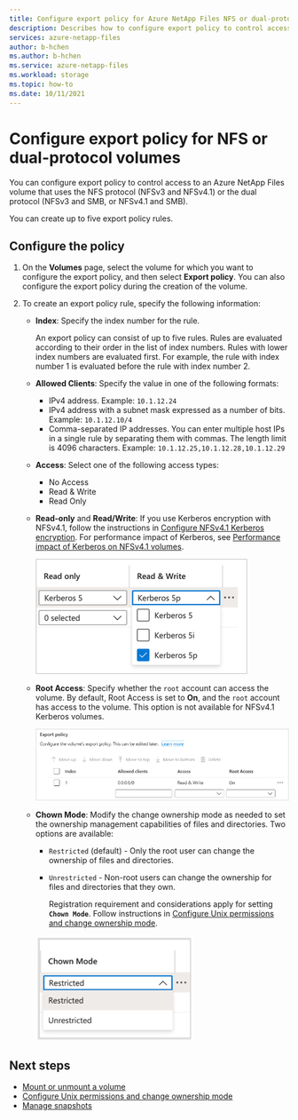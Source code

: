 ```yaml
---
title: Configure export policy for Azure NetApp Files NFS or dual-protocol volumes - Azure NetApp Files
description: Describes how to configure export policy to control access to an NFS volume using Azure NetApp Files
services: azure-netapp-files
author: b-hchen
ms.author: b-hchen
ms.service: azure-netapp-files
ms.workload: storage
ms.topic: how-to
ms.date: 10/11/2021
---
```

# Configure export policy for NFS or dual-protocol volumes

You can configure export policy to control access to an Azure NetApp Files volume that uses the NFS protocol (NFSv3 and NFSv4.1) or the dual protocol (NFSv3 and SMB, or NFSv4.1 and SMB). 

You can create up to five export policy rules.

## Configure the policy 

1.	On the **Volumes** page, select the volume for which you want to configure the export policy, and then select **Export policy**. You can also configure the export policy during the creation of the volume.

2.	To create an export policy rule, specify the following information:   
    * **Index**: Specify the index number for the rule.  
      
      An export policy can consist of up to five rules. Rules are evaluated according to their order in the list of index numbers. Rules with lower index numbers are evaluated first. For example, the rule with index number 1 is evaluated before the rule with index number 2. 

    * **Allowed Clients**: Specify the value in one of the following formats:  
      * IPv4 address. Example: `10.1.12.24`
      * IPv4 address with a subnet mask expressed as a number of bits. Example: `10.1.12.10/4`
      * Comma-separated IP addresses. You can enter multiple host IPs in a single rule by separating them with commas. The length limit is 4096 characters. Example: `10.1.12.25,10.1.12.28,10.1.12.29`

    * **Access**: Select one of the following access types:  
      * No Access 
      * Read & Write
      * Read Only

    * **Read-only** and **Read/Write**: If you use Kerberos encryption with NFSv4.1, follow the instructions in [Configure NFSv4.1 Kerberos encryption](configure-kerberos-encryption.md).  For performance impact of Kerberos, see [Performance impact of Kerberos on NFSv4.1 volumes](performance-impact-kerberos.md). 

      ![Kerberos security options](../media/azure-netapp-files/kerberos-security-options.png) 

    * **Root Access**: Specify whether the `root` account can access the volume.  By default, Root Access is set to **On**, and the `root` account has access to the volume.  This option is not available for NFSv4.1 Kerberos volumes.

      ![Export policy](../media/azure-netapp-files/azure-netapp-files-export-policy.png) 

    * **Chown Mode**:	Modify the change ownership mode as needed to set the ownership management capabilities of files and directories.  Two options are available:   

      * `Restricted` (default) - Only the root user can change the ownership of files and directories.
      * `Unrestricted` - Non-root users can change the ownership for files and directories that they own.  

        Registration requirement and considerations apply for setting **`Chown Mode`**. Follow instructions in [Configure Unix permissions and change ownership mode](configure-unix-permissions-change-ownership-mode.md).  

      ![Screenshot that shows the change ownership mode option.](../media/azure-netapp-files/chown-mode-export-policy.png) 

## Next steps 
* [Mount or unmount a volume](azure-netapp-files-mount-unmount-volumes-for-virtual-machines.md)
* [Configure Unix permissions and change ownership mode](configure-unix-permissions-change-ownership-mode.md) 
* [Manage snapshots](azure-netapp-files-manage-snapshots.md)
